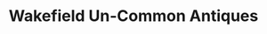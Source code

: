 ---
title: "Wakefield Un-Common Antiques"
url: /wakefield/wakefield-un-common-antiques/
shop: antiques
---